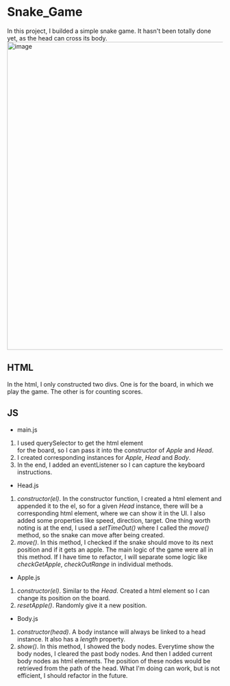 # Snake_Game
In this project, I builded a simple snake game. It hasn't been totally done yet, as the head can cross its body.
<img width="719" alt="image" src="https://user-images.githubusercontent.com/43141076/155757681-6c5ffda9-4da9-4d6f-9f14-03e7e5be7282.png">

## HTML
In the html, I only constructed two divs. One is for the board, in which we play the game. The other is for counting scores.

## JS
- main.js
1. I used querySelector to get the html element <div> for the board, so I can pass it into the constructor of _Apple_ and _Head_.
2. I created corresponding instances for _Apple_, _Head_ and _Body_.
3. In the end, I added an eventListener so I can capture the keyboard instructions.
&nbsp;
- Head.js
1. _constructor(el)_. In the constructor function, I created a html element and appended it to the el, so for a given _Head_ instance, there will be a corresponding html element, where we can show it in the UI. I also added some properties like speed, direction, target.
One thing worth noting is at the end, I used a _setTimeOut()_ where I called the _move()_ method, so the snake can move after being created.
2. _move()_. In this method, I checked if the snake should move to its next position and if it gets an apple. The main logic of the game were all in this method. If I have time to refactor, I will separate some logic like _checkGetApple_, _checkOutRange_ in individual methods.
&nbsp;
- Apple.js
1. _constructor(el)_. Similar to the _Head_. Created a html element so I can change its position on the board.
2. _resetApple()_. Randomly give it a new position.
&nbsp;
- Body.js
1. _constructor(head)_. A body instance will always be linked to a head instance. It also has a _length_ property. 
2. _show()_. In this method, I showed the body nodes. Everytime show the body nodes, I cleared the past body nodes. And then I added current body nodes as html elements. The position of these nodes would be retrieved from the path of the head. What I'm doing can work, but is not efficient, I should refactor in the future.
